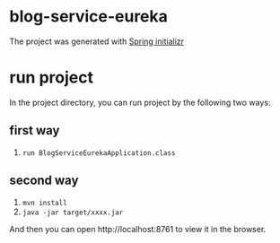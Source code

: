 # blog-service-eureka
The project was generated with [Spring initializr](https://start.spring.io/) 

# run project
In the project directory, you can run project by the following two ways:
## first way
1. ``run BlogServiceEurekaApplication.class``

## second way
1. ```mvn install```
2. ```java -jar target/xxxx.jar```

And then you can open http://localhost:8761 to view it in the browser.
